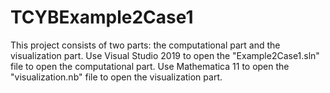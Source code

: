 # TCYBExample2Case1

This project consists of two parts: the computational part and the visualization part. 
Use Visual Studio 2019 to open the "Example2Case1.sln" file to open the computational part. 
Use Mathematica 11 to open the "visualization.nb" file to open the visualization part.
